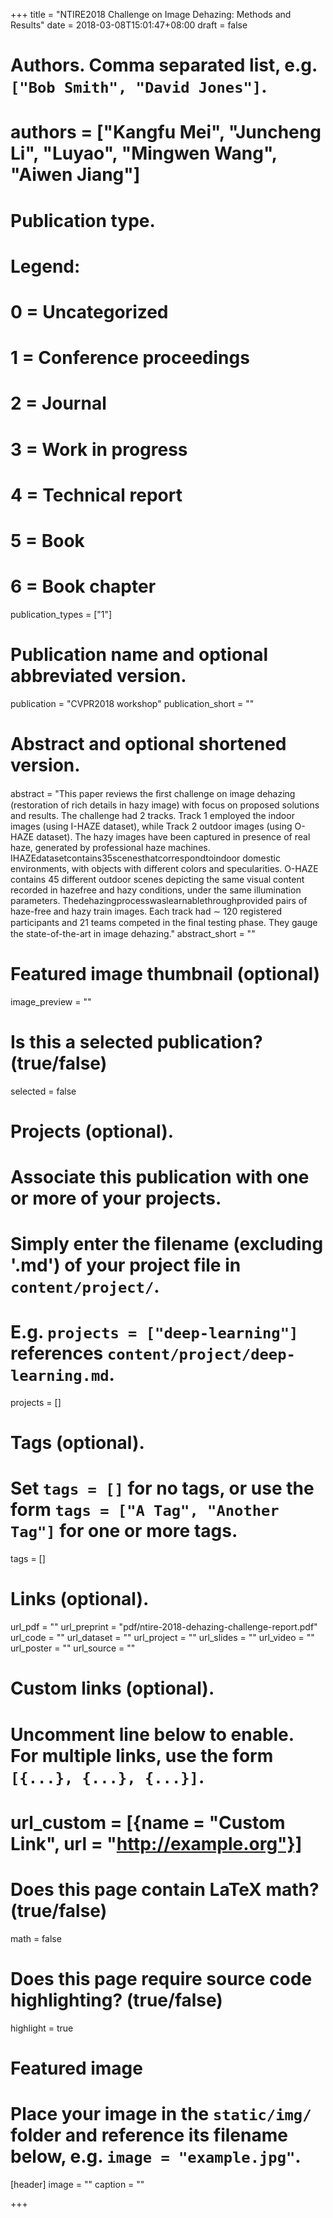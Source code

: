 +++
title = "NTIRE2018 Challenge on Image Dehazing: Methods and Results"
date = 2018-03-08T15:01:47+08:00
draft = false

# Authors. Comma separated list, e.g. `["Bob Smith", "David Jones"]`.
# authors = ["Kangfu Mei", "Juncheng Li", "Luyao", "Mingwen Wang", "Aiwen Jiang"]

# Publication type.
# Legend:
# 0 = Uncategorized
# 1 = Conference proceedings
# 2 = Journal
# 3 = Work in progress
# 4 = Technical report
# 5 = Book
# 6 = Book chapter
publication_types = ["1"]

# Publication name and optional abbreviated version.
publication = "CVPR2018 workshop"
publication_short = ""

# Abstract and optional shortened version.
abstract = "This paper reviews the ﬁrst challenge on image dehazing (restoration of rich details in hazy image) with focus on proposed solutions and results. The challenge had 2 tracks. Track 1 employed the indoor images (using I-HAZE dataset), while Track 2 outdoor images (using O-HAZE dataset). The hazy images have been captured in presence of real haze, generated by professional haze machines. IHAZEdatasetcontains35scenesthatcorrespondtoindoor domestic environments, with objects with different colors and specularities. O-HAZE contains 45 different outdoor scenes depicting the same visual content recorded in hazefree and hazy conditions, under the same illumination parameters. Thedehazingprocesswaslearnablethroughprovided pairs of haze-free and hazy train images. Each track had ∼ 120 registered participants and 21 teams competed in the ﬁnal testing phase. They gauge the state-of-the-art in image dehazing."
abstract_short = ""

# Featured image thumbnail (optional)
image_preview = ""

# Is this a selected publication? (true/false)
selected = false

# Projects (optional).
#   Associate this publication with one or more of your projects.
#   Simply enter the filename (excluding '.md') of your project file in `content/project/`.
#   E.g. `projects = ["deep-learning"]` references `content/project/deep-learning.md`.
projects = []

# Tags (optional).
#   Set `tags = []` for no tags, or use the form `tags = ["A Tag", "Another Tag"]` for one or more tags.
tags = []

# Links (optional).
url_pdf = ""
url_preprint = "pdf/ntire-2018-dehazing-challenge-report.pdf"
url_code = ""
url_dataset = ""
url_project = ""
url_slides = ""
url_video = ""
url_poster = ""
url_source = ""

# Custom links (optional).
#   Uncomment line below to enable. For multiple links, use the form `[{...}, {...}, {...}]`.
# url_custom = [{name = "Custom Link", url = "http://example.org"}]

# Does this page contain LaTeX math? (true/false)
math = false

# Does this page require source code highlighting? (true/false)
highlight = true

# Featured image
# Place your image in the `static/img/` folder and reference its filename below, e.g. `image = "example.jpg"`.
[header]
image = ""
caption = ""

+++
